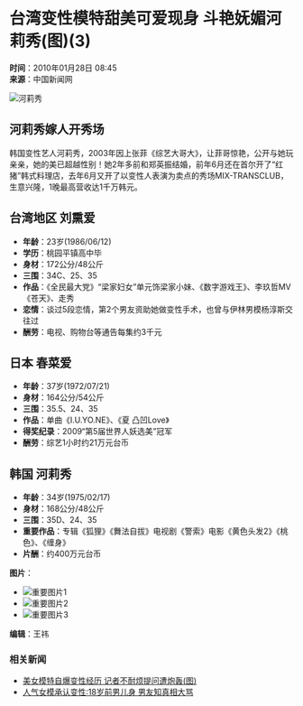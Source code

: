 # 台湾变性模特甜美可爱现身 斗艳妩媚河莉秀(图)(3)

**时间**：2010年01月28日 08:45  
**来源**：中国新闻网  

![河莉秀](http://i2.chinanews.com/zwimg/01.jpg)

## 河莉秀嫁人开秀场

韩国变性艺人河莉秀，2003年因上张菲《综艺大哥大》，让菲哥惊艳，公开与她玩亲亲，她的美已超越性别！她2年多前和郑英振结婚，前年6月还在首尔开了“红猪”韩式料理店，去年6月又开了以变性人表演为卖点的秀场MIX-TRANSCLUB，生意兴隆，1晚最高营收达1千万韩元。

## 台湾地区 刘熏爱

- **年龄**：23岁(1986/06/12)
- **学历**：桃园平镇高中毕
- **身材**：172公分/48公斤
- **三围**：34C、25、35
- **作品**：《全民最大党》“梁家妇女”单元饰梁家小妹、《数字游戏王》、李玖哲MV《苍天》、走秀
- **恋情**：谈过5段恋情，第2个男友资助她做变性手术，也曾与伊林男模杨淳斯交往过
- **酬劳**：电视、购物台等通告每集约3千元

## 日本 春菜爱

- **年龄**：37岁(1972/07/21)
- **身材**：164公分/54公斤
- **三围**：35.5、24、35
- **作品**：单曲《I.U.YO.NE》、《夏 凸凹Love》
- **得奖纪录**：2009“第5届世界人妖选美”冠军
- **酬劳**：综艺1小时约21万元台币

## 韩国 河莉秀

- **年龄**：34岁(1975/02/17)
- **身材**：168公分/48公斤
- **三围**：35D、24、35
- **重要作品**：专辑《狐狸》《舞法自拔》电视剧《警索》电影《黄色头发2》《桃色》、《缠身》
- **片酬**：约400万元台币

**图片**：
- ![重要图片1](http://www.chinanews.com.cn/fileftp/2009/01/2009-01-19/U76P4T47D10173F976DT20090119173942.gif)
- ![重要图片2](http://i2.chinanews.com/zwimg/U233P4T8D2095846F107DT20100128085355.jpg)
- ![重要图片3](http://www.chinanews.com.cn/fileftp/2009/01/2009-01-19/U76P4T47D10173F979DT20090119163219.gif)

**编辑**：王祎  

### 相关新闻
- [美女模特自爆变性经历 记者不耐烦提问遭炮轰(图)](http://www.chinanews.com.cn/yl/news/2010/01-23/2087964.shtml)
- [人气女模承认变性:18岁前男儿身 男友知真相大骂](http://www.chinanews.com.cn/yl/news/2010/01-22/2087124.shtml)